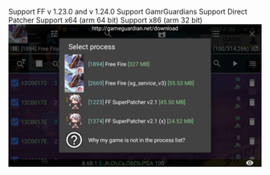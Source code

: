 Support FF v 1.23.0 and v 1.24.0
Support GamrGuardians
Support Direct Patcher
Support x64 (arm 64 bit)
Support x86 (arm 32 bit)
<img src="GameGuardians.png"></img>

